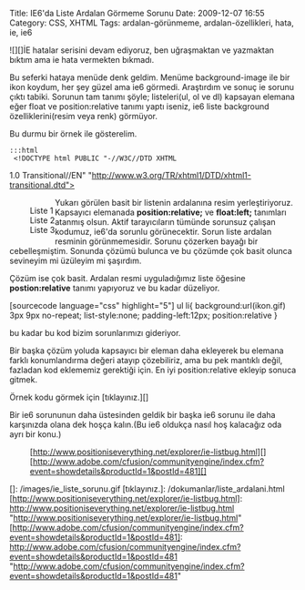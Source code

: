Title:  IE6&#039;da Liste Ardalan Görmeme Sorunu
Date: 2009-12-07 16:55
Category: CSS, XHTML
Tags: ardalan-görünmeme, ardalan-özellikleri, hata, ie, ie6

![][]İE hatalar serisini devam ediyoruz, ben uğraşmaktan ve yazmaktan
bıktım ama ie hata vermekten bıkmadı.

Bu seferki hataya menüde denk geldim. Menüme background-image ile bir
ikon koydum, her şey güzel ama ie6 görmedi. Araştırdım ve sonuç ie
sorunu çıktı tabiki. Sorunun tam tanımı şöyle; listeleri(ul, ol ve dl)
kapsayan elemana eğer float ve position:relative tanımı yaptı iseniz,
ie6 liste background özelliklerini(resim veya renk) görmüyor.

Bu durmu bir örnek ile gösterelim.

	:::html
	 <!DOCTYPE html PUBLIC "-//W3C//DTD XHTML
1.0 Transitional//EN"
"http://www.w3.org/TR/xhtml1/DTD/xhtml1-transitional.dtd"> <html
xmlns="http://www.w3.org/1999/xhtml"> <head> <meta
http-equiv="Content-Type" content="text/html; charset=utf-8" />
<title>ie lsite ardalan sorunu</title> <style> #menuKapsul{
position:relative; float:left; } ul li{ background:url(ikon.gif) 3px 9px
no-repeat; list-style:none; padding-left:12px; } </style> </head>
<body> <div id="menuKapsul"> <ul> <li>Liste 1</li> <li>Liste
2</li> <li>Liste 3</li> </ul> </div> </body> </html>


Yukarı görülen basit bir listenin ardalanına resim yerleştiriyoruz.
Kapsayıcı elemanada **position:relative;** ve **float:left;** tanımları
atanmış olsun. Aktif tarayıcıların tümünde sorunsuz çalışan kodumuz,
ie6'da sorunlu görünecektir. Sorun liste ardalan resminin
görünmemesidir. Sorunu çözerken bayağı bir cebelleşmiştim. Sonunda
çözümü bulunca ve bu çözümde çok basit olunca sevineyim mi üzüleyim mi
şaşırdım.

Çözüm ise çok basit. Ardalan resmi uyguladığımız liste öğesine
**postion:relative** tanımı yapıyoruz ve bu kadar düzeliyor.

[sourcecode language="css" highlight="5"] ul li{
background:url(ikon.gif) 3px 9px no-repeat; list-style:none;
padding-left:12px; position:relative } 

bu kadar bu kod bizim sorunlarımızı gideriyor.

Bir başka çözüm yoluda kapsayıcı bir eleman daha ekleyerek bu elemana
farklı konumlandırma değeri atayıp çözebiliriz, ama bu pek mantıklı
değil, fazladan kod eklememiz gerektiği için. En iyi position:relative
ekleyip sonuca gitmek.

Örnek kodu görmek için [tıklayınız.][]

Bir ie6 sorununun daha üstesinden geldik bir başka ie6 sorunu ile daha
karşınızda olana dek hoşça kalın.(Bu ie6 oldukça nasıl hoş kalacağız oda
ayrı bir konu.)

-   [http://www.positioniseverything.net/explorer/ie-listbug.html][]
-   [http://www.adobe.com/cfusion/communityengine/index.cfm?event=showdetails&productId=1&postId=481][]

</p>

  []: /images/ie_liste_sorunu.gif
  [tıklayınız.]: /dokumanlar/liste_ardalani.html
  [http://www.positioniseverything.net/explorer/ie-listbug.html]: http://www.positioniseverything.net/explorer/ie-listbug.html
    "http://www.positioniseverything.net/explorer/ie-listbug.html"
  [http://www.adobe.com/cfusion/communityengine/index.cfm?event=showdetails&productId=1&postId=481]:
    http://www.adobe.com/cfusion/communityengine/index.cfm?event=showdetails&productId=1&postId=481
    "http://www.adobe.com/cfusion/communityengine/index.cfm?event=showdetails&productId=1&postId=481"
